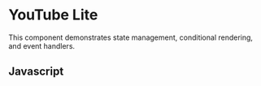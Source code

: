 # YouTube Lite

This component demonstrates state management, conditional rendering, and event handlers.

<script src="/components/youtube.js" type="module"></script>

<element-story>
<script type="application/json">
	{
		"vid": {"type": "text"}
	}
</script>
<ardi-youtube vid="uLtkt8BonwM" style="width: 100%"></ardi-youtube>
</element-story>

## Javascript

[](../components/youtube.js ':include')
